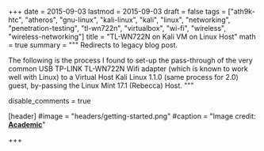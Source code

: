 +++
date = 2015-09-03
lastmod = 2015-09-03
draft = false
tags = ["ath9k-htc", "atheros", "gnu-linux", "kali-linux", "kali", "linux", "networking", "penetration-testing", "tl-wn722n", "virtualbox", "wi-fi", "wireless", "wireless-networking"]
title = "TL-WN722N on Kali VM on Linux Host"
math = true
summary = """
Redirects to legacy blog post.

The following is the process I found to set-up the pass-through of the very common USB TP-LINK TL-WN722N Wifi adapter (which is known to work well with Linux) to a Virtual Host Kali Linux 1.1.0 (same process for 2.0) guest, by-passing the Linux Mint 17.1 (Rebecca) Host.
"""

disable_comments = true

[header]
#image = "headers/getting-started.png"
#caption = "Image credit: [**Academic**](https://github.com/gcushen/hugo-academic/)"

+++

<html>
  <head>
    <title>TL-WN722N on Kali VM on Linux Host</title>
    <link rel="canonical" href="https://binarymist.wordpress.com/2015/09/03/tl-wn722n-on-kali-vm-on-linux-host/"/>
    <meta http-equiv="content-type" content="text/html; charset=utf-8"/>
    <meta http-equiv="refresh" content="3; url=https://binarymist.wordpress.com/2015/09/03/tl-wn722n-on-kali-vm-on-linux-host/"/>
  </head>
</html>
